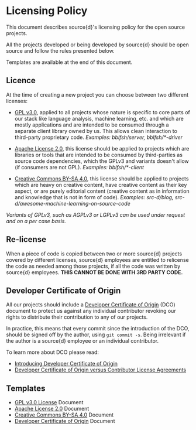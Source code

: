# Licensing Policy

This document describes source{d}'s licensing policy for the open source projects.

All the projects developed or being developed by source{d} should be open source and follow the 
rules presented below.

Templates are available at the end of this document.

## Licence

At the time of creating a new project you can choose between two different licenses:

- [GPL v3.0](https://www.gnu.org/licenses/gpl.html), applied to all projects whose nature is specific to core parts of our stack like language analysis, machine learning, etc. and which are mostly applications and are intended to be consumed through a separate client library owned by us. This allows clean interaction to third-party proprietary code.
_Examples: bblfsh/server, bblfsh/*-driver_

- [Apache License 2.0](https://www.apache.org/licenses/LICENSE-2.0), this license should be applied to projects which are libraries or tools that are intended to be consumed by third-parties as source code dependencies, which the GPLv3 and variants doesn't allow (if consumers are not GPL).
_Examples: bblfsh/*-client_

- [Creative Commons BY-SA 4.0](https://creativecommons.org/licenses/by-sa/4.0/), this license should be applied to projects which are heavy on creative content, have creative content as their key aspect, or are purely editorial content (creative content as in information and knowledge that is not in form of code).
_Examples: src-d/blog, src-d/awesome-machine-learning-on-source-code_

*Variants of GPLv3, such as AGPLv3 or LGPLv3 can be used under request and on a per case basis.*

## Re-license

When a piece of code is copied between two or more source{d} projects covered by different licenses, source{d} employees are entitled to relicense the code as needed among those projects, if all the code was written by source{d} employees. **THIS CANNOT BE DONE WITH 3RD PARTY CODE.**

## Developer Certificate of Origin

All our projects should include a [Developer Certificate of Origin](https://developercertificate.org/) (DCO) document to protect us against any individual contributor revoking our rights to distribute their contribution to any of our projects.

In practice, this means that every commit since the introduction of the DCO, should be signed off by the author, using `git commit -s`. Being irrelevant if the author is a source{d} employee or an individual contributor.

To learn more about DCO please read:

- [Introducing Developer Certificate of Origin](https://blog.chef.io/2016/09/19/introducing-developer-certificate-of-origin/)
- [Developer Certificate of Origin versus Contributor License Agreements](https://julien.ponge.org/blog/developer-certificate-of-origin-versus-contributor-license-agreements/)

## Templates

- [GPL v3.0 License](documents/gpl/LICENSE) Document
- [Apache License 2.0](documents/apache/LICENSE) Document
- [Creative Commons BY-SA 4.0](documents/cc-by-sa/LICENSE) Document
- [Developer Certificate of Origin](documents/DCO) Document
